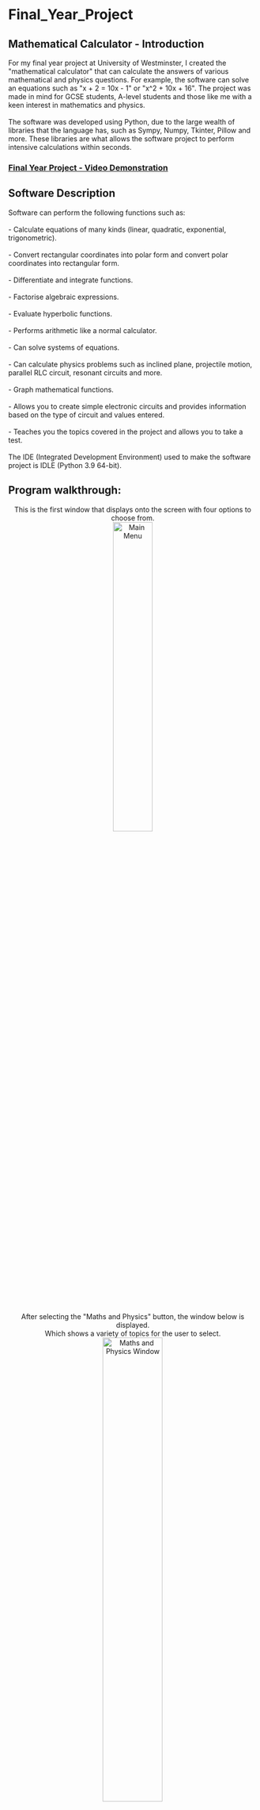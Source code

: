 # Final_Year_Project

<h2>Mathematical Calculator - Introduction</h2>
For my final year project at University of Westminster, I created the "mathematical calculator" that can calculate the answers of various mathematical and physics questions. For example, the software can solve an equations such as "x + 2 = 10x - 1" or "x^2 + 10x + 16". The project was made in mind for GCSE students, A-level students and those like me with a keen interest in mathematics and physics.
<br />
<br />
The software was developed using Python, due to the large wealth of libraries that the language has, such as Sympy, Numpy, Tkinter, Pillow and more. These libraries are what allows the software project to perform intensive calculations within seconds.
<br />

 ### [Final Year Project - Video Demonstration](https://drive.google.com/file/d/1O0AjKLSUajBq2kFg37jAmmMYKbmMu849/view?usp=drive_link)

<h2>Software Description</h2>
Software can perform the following functions such as:
<br />
<br />
- Calculate equations of many kinds (linear, quadratic, exponential, trigonometric).
<br />
<br />
- Convert rectangular coordinates into polar form and convert polar coordinates into rectangular form.
<br />
<br />
- Differentiate and integrate functions.
<br />
<br />
- Factorise algebraic expressions.
<br />
<br />
- Evaluate hyperbolic functions.
<br />
<br />
- Performs arithmetic like a normal calculator.
<br />
<br />
- Can solve systems of equations.
<br />
<br />
- Can calculate physics problems such as inclined plane, projectile motion, parallel RLC circuit, resonant circuits and more.
<br />
<br />
- Graph mathematical functions.
<br />
<br />
- Allows you to create simple electronic circuits and provides information based on the type of circuit and values entered.
<br />
<br />
- Teaches you the topics covered in the project and allows you to take a test.
<br />
<br />
The IDE (Integrated Development Environment) used to make the software project is IDLE (Python 3.9 64-bit).

<br />


<h2>Program walkthrough:</h2>

<p align="center">
This is the first window that displays onto the screen with four options to choose from.
<br />
<img src="https://i.imgur.com/mDP6K3D.png" height="40%" width="40%" alt="Main Menu"/>
<br />
<br />
<br /> 
After selecting the "Maths and Physics" button, the window below is displayed.<br/> 
Which shows a variety of topics for the user to select.
<br /> 
<img src="https://i.imgur.com/xmXiQff.png" height="49%" width="49%" alt="Maths and Physics Window"/>
<br />
<br />
<br />
After clicking the "differentiation button" from the image above, will display the following window <br />that will allow users to enter the expression to be differentiated. The "*" means multiplication and "**" means exponential in Python. For example, "cos(x)**2" = cos(x)^2.
<br />
<img src="https://imgur.com/IyCQDu6" height="40%" width="40%" alt="Derivative Window"/>
<br />
<br />
Confirm your selection:  <br/>
<img src="https://i.imgur.com/cdFHBiU.png" height="80%" width="80%" alt="Disk Sanitization Steps"/>
<br />
<br />
Wait for process to complete (may take some time):  <br/>
<img src="https://i.imgur.com/JL945Ga.png" height="80%" width="80%" alt="Disk Sanitization Steps"/>
<br />
<br />
Sanitization complete:  <br/>
<img src="https://i.imgur.com/K71yaM2.png" height="80%" width="80%" alt="Disk Sanitization Steps"/>
<br />
<br />
Observe the wiped disk:  <br/>
<img src="https://i.imgur.com/AeZkvFQ.png" height="80%" width="80%" alt="Disk Sanitization Steps"/>
</p>

<!--
 ```diff
- text in red
+ text in green
! text in orange
# text in gray
@@ text in purple (and bold)@@
```
